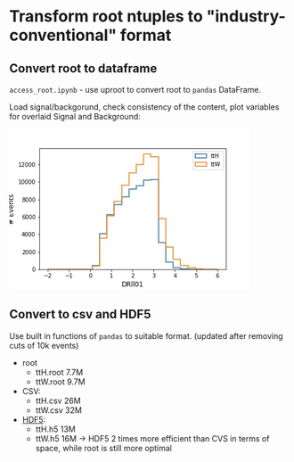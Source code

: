 # Transform root ntuples to "industry-conventional" format

## Convert root to dataframe
`access_root.ipynb` - use uproot to convert root to `pandas` DataFrame.

Load signal/backgorund, check consistency of the content, plot variables for overlaid Signal and Background:

![Example](Plots/var.jpg)

## Convert to csv and HDF5
Use built in functions of `pandas` to suitable format. (updated after removing cuts of 10k events)
 * root
     * ttH.root 7.7M 
     * ttW.root 9.7M
 * CSV:
     * ttH.csv  26M  
     * ttW.csv  32M  
 * [HDF5](https://www.hdfgroup.org/solutions/hdf5/):
     * ttH.h5  13M  
     * ttW.h5  16M
&rarr; HDF5 2 times more efficient than CVS in terms of space, while root is still more optimal
